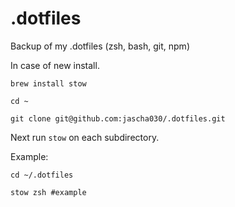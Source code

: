 # .dotfiles
Backup of my .dotfiles (zsh, bash, git, npm)

In case of new install.

```shell
brew install stow

cd ~

git clone git@github.com:jascha030/.dotfiles.git
```

Next run `stow` on each subdirectory.

Example:
```shell
cd ~/.dotfiles

stow zsh #example
```
